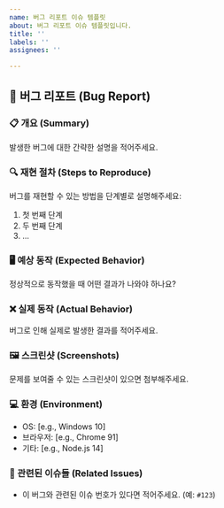```yaml
---
name: 버그 리포트 이슈 템플릿
about: 버그 리포트 이슈 템플릿입니다.
title: ''
labels: ''
assignees: ''

---
```


## 🐛 버그 리포트 (Bug Report)

### 📋 개요 (Summary)
발생한 버그에 대한 간략한 설명을 적어주세요.

### 🔍 재현 절차 (Steps to Reproduce)
버그를 재현할 수 있는 방법을 단계별로 설명해주세요:
1. 첫 번째 단계
2. 두 번째 단계
3. ...

### 🖥️ 예상 동작 (Expected Behavior)
정상적으로 동작했을 때 어떤 결과가 나와야 하나요?

### ❌ 실제 동작 (Actual Behavior)
버그로 인해 실제로 발생한 결과를 적어주세요.

### 🖼️ 스크린샷 (Screenshots)
문제를 보여줄 수 있는 스크린샷이 있으면 첨부해주세요.

### 💻 환경 (Environment)
- OS: [e.g., Windows 10]
- 브라우저: [e.g., Chrome 91]
- 기타: [e.g., Node.js 14]

### 🔗 관련된 이슈들 (Related Issues)
- 이 버그와 관련된 이슈 번호가 있다면 적어주세요. (예: `#123`)
